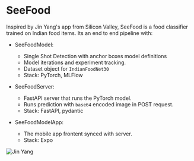 # SeeFood 

Inspired by Jin Yang's app from Silicon Valley, SeeFood is a food classifier trained on Indian food items. 
Its an end to end pipeline with:

- SeeFoodModel: 
    - Single Shot Detection with anchor boxes model definitions
    - Model iterations and experiment tracking. 
    - Dataset object for `IndianFoodNet30`
    - Stack: PyTorch, MLFlow

- SeeFoodServer: 
    - FastAPI server that runs the PyTorch model.
    - Runs prediction with `base64` encoded image in POST request.
    - Stack: FastAPI, pydantic

- SeeFoodModelApp:
    - The mobile app frontent synced with server.
    - Stack: Expo 


![Jin Yang](https://media2.giphy.com/media/v1.Y2lkPTc5MGI3NjExanhvMmV5bmc5anJtd3djMWVteXh6am0wczZmYWcxaXVtcTV2NjJ5OCZlcD12MV9pbnRlcm5hbF9naWZfYnlfaWQmY3Q9Zw/l0Iy9iqThC2ueLTkA/giphy.gif)